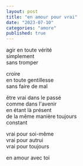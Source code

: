```yaml
---
layout: post
title: "en amour pour vrai"
date: "2023-07-10"
categories: "amore"
published: true
---
```


agir en toute vérité  
simplement  
sans tromper  

croire  
en toute gentillesse  
sans faire de mal    

être vrai dans le passé  
comme dans l'avenir  
en étant là présent  
de la même manière toujours  
constant  

vrai pour soi-même  
vrai pour autrui  
vrai pour toujours  

en amour avec toi  
